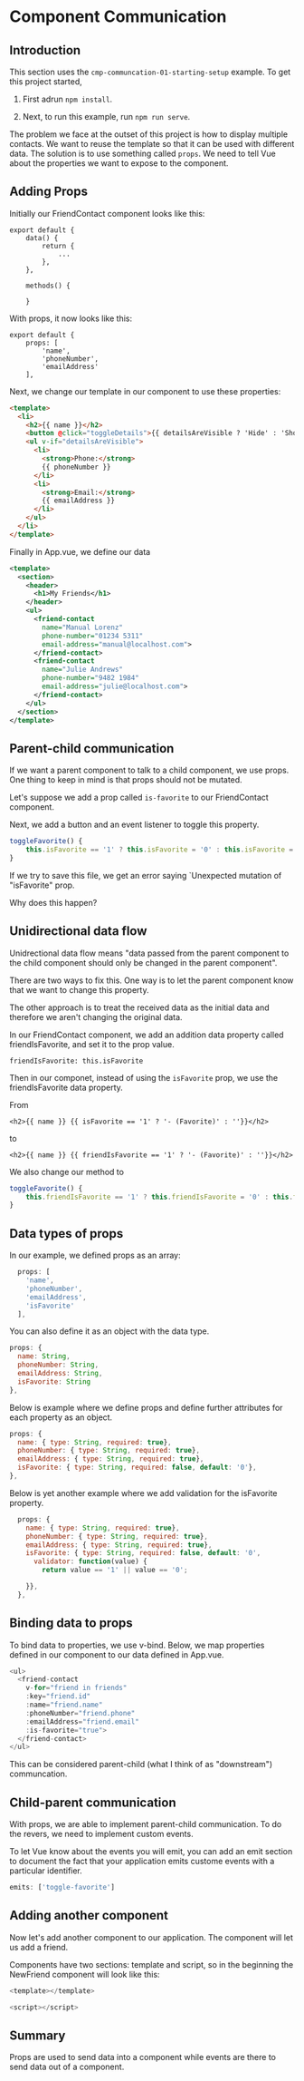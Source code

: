 # Component Communication

## Introduction

This section uses the `cmp-communcation-01-starting-setup` example. To get this project started, 

1. First adrun `npm install`. 

2. Next, to run this example, run `npm run serve`.

The problem we face at the outset of this project is how to display multiple contacts. We want to reuse the template so that it can be used with different data. The solution is to use something called `props`. We need to tell Vue about the properties we want to expose to the component. 

## Adding Props

Initially our FriendContact component looks like this:

```
export default {
    data() {
        return {
            ...
        },
    },

    methods() {

    }
```

With props, it now looks like this:

```
export default {
    props: [
        'name',
        'phoneNumber',
        'emailAddress'
    ],
```

Next, we change our template in our component to use these properties:

```html
<template>
  <li>
    <h2>{{ name }}</h2>
    <button @click="toggleDetails">{{ detailsAreVisible ? 'Hide' : 'Show' }} Details</button>
    <ul v-if="detailsAreVisible">
      <li>
        <strong>Phone:</strong>
        {{ phoneNumber }}
      </li>
      <li>
        <strong>Email:</strong>
        {{ emailAddress }}
      </li>
    </ul>
  </li>
</template>
```

Finally in App.vue, we define our data

```xml
<template>
  <section>
    <header>
      <h1>My Friends</h1>
    </header>
    <ul>
      <friend-contact
        name="Manual Lorenz"
        phone-number="01234 5311"
        email-address="manual@localhost.com">
      </friend-contact>
      <friend-contact
        name="Julie Andrews"
        phone-number="9482 1984"
        email-address="julie@localhost.com">
      </friend-contact>
    </ul>
  </section>
</template>
```

## Parent-child communication

If we want a parent component to talk to a child component, we use props. One thing to keep in mind is that props should not be mutated. 

Let's suppose we add a prop called `is-favorite` to our FriendContact component.

Next, we add a button and an event listener to toggle this property.

```javascript
toggleFavorite() {
    this.isFavorite == '1' ? this.isFavorite = '0' : this.isFavorite = '1';
}
```

If we try to save this file, we get an error saying `Unexpected mutation of "isFavorite" prop.

Why does this happen?

## Unidirectional data flow

Unidrectional data flow means "data passed from the parent component to the child component should only be changed in the parent component". 

There are two ways to fix this. One way is to let the parent component know that we want to change this property. 

The other approach is to treat the received data as the initial data and therefore we aren't changing the original data. 

In our FriendContact component, we add an addition data property called friendIsFavorite, and set it to the prop value. 

```
friendIsFavorite: this.isFavorite
```

Then in our componet, instead of using the `isFavorite` prop, we use the friendIsFavorite data property.

From

```
<h2>{{ name }} {{ isFavorite == '1' ? '- (Favorite)' : ''}}</h2>
```

to

```
<h2>{{ name }} {{ friendIsFavorite == '1' ? '- (Favorite)' : ''}}</h2>
```

We also change our method to

```javascript
toggleFavorite() {
    this.friendIsFavorite == '1' ? this.friendIsFavorite = '0' : this.friendIsFavorite = '1';
}
```

## Data types of props

In our example, we defined props as an array:

```javascript
  props: [
    'name',
    'phoneNumber',
    'emailAddress',
    'isFavorite'
  ],
```

You can also define it as an object with the data type.

```javascript
props: {
  name: String,
  phoneNumber: String,
  emailAddress: String,
  isFavorite: String
},
```

Below is example where we define props and define further attributes for each property as an object.

```javascript
props: {
  name: { type: String, required: true},
  phoneNumber: { type: String, required: true},
  emailAddress: { type: String, required: true},
  isFavorite: { type: String, required: false, default: '0'},
},
```

Below is yet another example where we add validation for the isFavorite property.

```javascript
  props: {
    name: { type: String, required: true},
    phoneNumber: { type: String, required: true},
    emailAddress: { type: String, required: true},
    isFavorite: { type: String, required: false, default: '0', 
      validator: function(value) {
        return value == '1' || value == '0';

    }},
  },
```

## Binding data to props

To bind data to properties, we use v-bind. Below, we map properties defined in our component to our data defined in App.vue. 

```javascript
<ul>
  <friend-contact
    v-for="friend in friends"
    :key="friend.id"
    :name="friend.name"
    :phoneNumber="friend.phone"
    :emailAddress="friend.email"
    :is-favorite="true">
  </friend-contact>
</ul>
```

This can be considered parent-child (what I think of as "downstream") communcation.

## Child-parent communication

With props, we are able to implement parent-child communication. To do the revers, we need to implement custom events.  

To let Vue know about the events you will emit, you can add an emit section to document the fact that your application emits custome events with a particular identifier. 

```javascript
emits: ['toggle-favorite']
```

## Adding another component

Now let's add another component to our application. The component will let us add a friend.

Components have two sections: template and script, so in the beginning the NewFriend component will look like this:

```javascript
<template></template>

<script></script>
```


## Summary

Props are used to send data into a component while events are there to send data out of a component.

